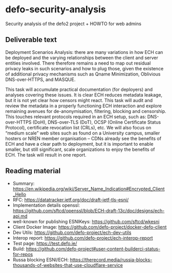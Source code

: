 # defo-security-analysis
Security analysis of the defo2 project + HOWTO for web admins


## Deliverable text

Deployment Scenarios Analysis:  there are many variations in how ECH can be deployed and the varying relationships between the client and server entities involved. There therefore remains a need to map out residual privacy leaks in such scenarios and how to plug those, given the existence of additional privacy mechanisms such as Qname Minimization, Oblivious DNS-over-HTTPS, and MASQUE.

This task will accumulate practical documentation (for deployers) and analyses covering these issues.  It is clear ECH reduces metadata leakage, but it is not yet clear how censors might react. This task will audit and review the metadata in a properly functioning ECH interaction and explore remaining avenues for de-anonymisation, filtering, blocking and censorship. This touches relevant protocols required in an ECH setup, such as: DNS-over-HTTPS (DoH), DNS-over-TLS (DoT), OCSP (Online Certificate Status Protocol), certificate revocation list (CRLs), etc. We will also focus on “medium scale” web sites such as found on a University campus, smaller hosters or NREN member organisation – CDNs already see the benefits of ECH and have a clear path to deployment, but it is important to enable smaller, but still significant, scale organizations to enjoy the benefits of ECH. The task will result in one report.

## Reading material

- Summary: https://en.wikipedia.org/wiki/Server_Name_Indication#Encrypted_Client_Hello
- RFC: https://datatracker.ietf.org/doc/draft-ietf-tls-esni/
- Implementation details openssl: https://github.com/sftcd/openssl/blob/ECH-draft-13c/doc/designs/ech-api.md
- well-known for publishing ESNIKeys: https://github.com/sftcd/wkesni
- Client Docker Image: https://github.com/defo-project/docker-defo-client
- Dev Utils: https://github.com/defo-project/ech-dev-utils
- Interop report: https://github.com/defo-project/ech-interop-report
- Test page: https://test.defo.ie/
- Build: https://github.com/defo-project#user-content-builderci-status-for-repos
- Russa blocking ESNI/ECH: https://therecord.media/russia-blocks-thousands-of-websites-that-use-cloudflare-service
